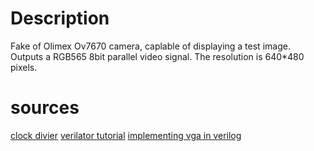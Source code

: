 # Description
Fake of Olimex Ov7670 camera, caplable of displaying a test image.
Outputs a RGB565 8bit parallel video signal. The resolution is 640*480 pixels.
# sources
[clock divier](https://www.fpga4student.com/2017/08/verilog-code-for-clock-divider-on-fpga.html)
[verilator tutorial](https://itsembedded.com/dhd/verilator_1/)
[implementing vga in verilog](https://ktln2.org/2018/01/23/implementing-vga-in-verilog/)